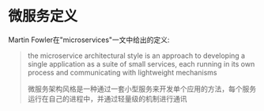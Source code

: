 微服务定义
========

Martin Fowler在"microservices"一文中给出的定义:

> the microservice architectural style is an approach to developing a single application as a suite of small services, each running in its own process and communicating with lightweight mechanisms
>
> 微服务架构风格是一种通过一套小型服务来开发单个应用的方法，每个服务运行在自己的进程中，并通过轻量级的机制进行通讯